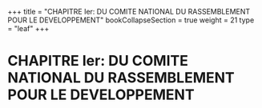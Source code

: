 +++
title = "CHAPITRE Ier: DU COMITE NATIONAL DU RASSEMBLEMENT POUR LE DEVELOPPEMENT"
bookCollapseSection = true
weight = 21
type = "leaf"
+++

# CHAPITRE Ier: DU COMITE NATIONAL DU RASSEMBLEMENT POUR LE DEVELOPPEMENT
